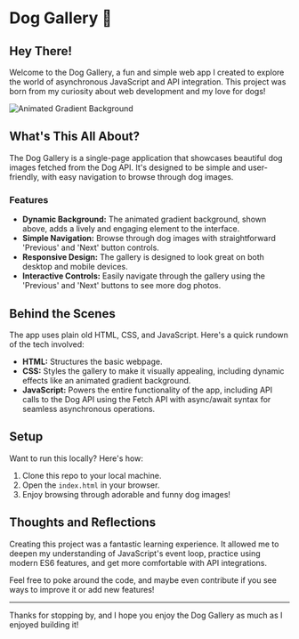# Dog Gallery 🐾

## Hey There!

Welcome to the Dog Gallery, a fun and simple web app I created to explore the world of asynchronous JavaScript and API integration. This project was born from my curiosity about web development and my love for dogs!

![Animated Gradient Background](https://s11.gifyu.com/images/SOBNK.gif)

## What's This All About?

The Dog Gallery is a single-page application that showcases beautiful dog images fetched from the Dog API. It's designed to be simple and user-friendly, with easy navigation to browse through dog images.

### Features

- **Dynamic Background:** The animated gradient background, shown above, adds a lively and engaging element to the interface.
- **Simple Navigation:** Browse through dog images with straightforward 'Previous' and 'Next' button controls.
- **Responsive Design:** The gallery is designed to look great on both desktop and mobile devices.
- **Interactive Controls:** Easily navigate through the gallery using the 'Previous' and 'Next' buttons to see more dog photos.

## Behind the Scenes

The app uses plain old HTML, CSS, and JavaScript. Here's a quick rundown of the tech involved:

- **HTML:** Structures the basic webpage.
- **CSS:** Styles the gallery to make it visually appealing, including dynamic effects like an animated gradient background.
- **JavaScript:** Powers the entire functionality of the app, including API calls to the Dog API using the Fetch API with async/await syntax for seamless asynchronous operations.

## Setup

Want to run this locally? Here's how:

1. Clone this repo to your local machine.
2. Open the `index.html` in your browser.
3. Enjoy browsing through adorable and funny dog images!

## Thoughts and Reflections

Creating this project was a fantastic learning experience. It allowed me to deepen my understanding of JavaScript's event loop, practice using modern ES6 features, and get more comfortable with API integrations.

Feel free to poke around the code, and maybe even contribute if you see ways to improve it or add new features!

---

Thanks for stopping by, and I hope you enjoy the Dog Gallery as much as I enjoyed building it!
